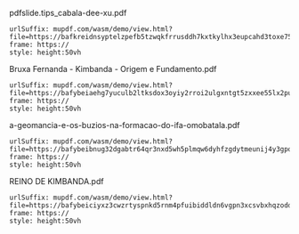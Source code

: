 
pdfslide.tips_cabala-dee-xu.pdf

```custom-frames
urlSuffix: mupdf.com/wasm/demo/view.html?file=https://bafkreidnsyptelzpefb5tzwqkfrrusddh7kxtkylhx3eupcahd3toxe754.ipfs.nftstorage.link
frame: https://
style: height:50vh
```

Bruxa Fernanda - Kimbanda - Origem e Fundamento.pdf

```custom-frames
urlSuffix: mupdf.com/wasm/demo/view.html?file=https://bafybeiaehg7yuculb2ltksdox3oyiy2rroi2ulgxntgt5zxxee55lx2pue.ipfs.nftstorage.link
frame: https://
style: height:50vh
```

a-geomancia-e-os-buzios-na-formacao-do-ifa-omobatala.pdf

```custom-frames
urlSuffix: mupdf.com/wasm/demo/view.html?file=https://bafybeibnug32dgabtr64qr3nxd5wh5plmqw6dyhfzgdytmeunij4y3gpqa.ipfs.nftstorage.link
frame: https://
style: height:50vh
```

REINO DE KIMBANDA.pdf

```custom-frames
urlSuffix: mupdf.com/wasm/demo/view.html?file=https://bafybeiciyxz3cwzrtyspnkd5rnm4pfuibiddldn6vgpn3xcsvbxhqzodda.ipfs.nftstorage.link
frame: https://
style: height:50vh
```
